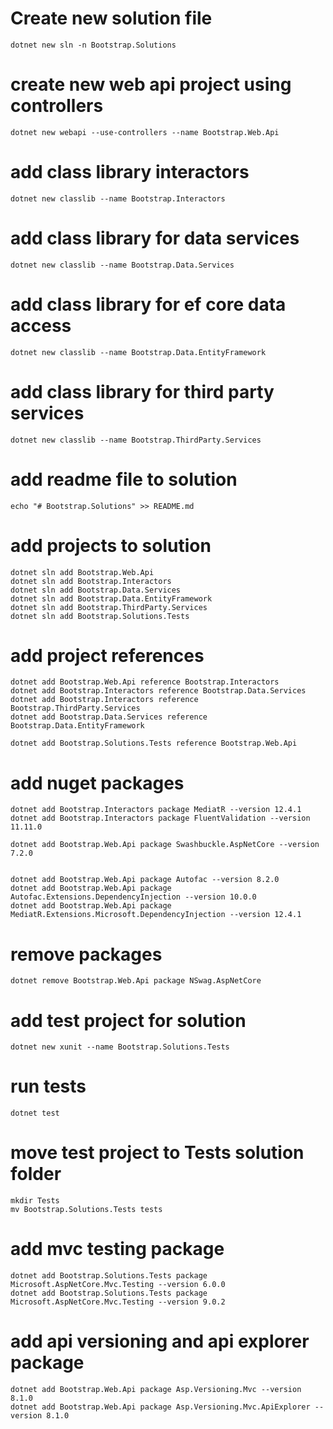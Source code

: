 # Create new solution file
```
dotnet new sln -n Bootstrap.Solutions
```	


# create new web api project using controllers
```
dotnet new webapi --use-controllers --name Bootstrap.Web.Api
```



# add class library interactors
```
dotnet new classlib --name Bootstrap.Interactors
```

# add class library for data services
```
dotnet new classlib --name Bootstrap.Data.Services
```	

# add class library for ef core data access
```
dotnet new classlib --name Bootstrap.Data.EntityFramework
```

# add class library for third party services
```
dotnet new classlib --name Bootstrap.ThirdParty.Services
```	

# add readme file to solution
```
echo "# Bootstrap.Solutions" >> README.md
```

# add projects to solution
```
dotnet sln add Bootstrap.Web.Api
dotnet sln add Bootstrap.Interactors
dotnet sln add Bootstrap.Data.Services
dotnet sln add Bootstrap.Data.EntityFramework
dotnet sln add Bootstrap.ThirdParty.Services
dotnet sln add Bootstrap.Solutions.Tests
```

# add project references
```
dotnet add Bootstrap.Web.Api reference Bootstrap.Interactors 
dotnet add Bootstrap.Interactors reference Bootstrap.Data.Services 
dotnet add Bootstrap.Interactors reference Bootstrap.ThirdParty.Services 
dotnet add Bootstrap.Data.Services reference Bootstrap.Data.EntityFramework 

dotnet add Bootstrap.Solutions.Tests reference Bootstrap.Web.Api
```


# add nuget packages
```
dotnet add Bootstrap.Interactors package MediatR --version 12.4.1
dotnet add Bootstrap.Interactors package FluentValidation --version 11.11.0

dotnet add Bootstrap.Web.Api package Swashbuckle.AspNetCore --version 7.2.0


dotnet add Bootstrap.Web.Api package Autofac --version 8.2.0
dotnet add Bootstrap.Web.Api package Autofac.Extensions.DependencyInjection --version 10.0.0
dotnet add Bootstrap.Web.Api package MediatR.Extensions.Microsoft.DependencyInjection --version 12.4.1
```

# remove packages
```
dotnet remove Bootstrap.Web.Api package NSwag.AspNetCore
```

# add test project for solution
```
dotnet new xunit --name Bootstrap.Solutions.Tests
```

# run tests
```
dotnet test
```

# move test project to Tests solution folder
```
mkdir Tests
mv Bootstrap.Solutions.Tests tests
```

# add mvc testing package
```
dotnet add Bootstrap.Solutions.Tests package Microsoft.AspNetCore.Mvc.Testing --version 6.0.0
dotnet add Bootstrap.Solutions.Tests package Microsoft.AspNetCore.Mvc.Testing --version 9.0.2
```

# add api versioning and api explorer package
```
dotnet add Bootstrap.Web.Api package Asp.Versioning.Mvc --version 8.1.0
dotnet add Bootstrap.Web.Api package Asp.Versioning.Mvc.ApiExplorer --version 8.1.0
```